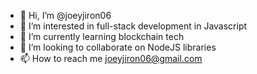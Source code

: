 - 👋 Hi, I’m @joeyjiron06
- 👀 I’m interested in full-stack development in Javascript
- 🌱 I’m currently learning blockchain tech
- 💞️ I’m looking to collaborate on NodeJS libraries
- 📫 How to reach me joeyjiron06@gmail.com

<!---
joeyjiron06/joeyjiron06 is a ✨ special ✨ repository because its `README.md` (this file) appears on your GitHub profile.
You can click the Preview link to take a look at your changes.
--->
